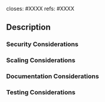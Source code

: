 <!-- < < < < < < < < < < < < < < < < < < < < < < < < < < < < < < < < < ☺
v                               ✰  Thanks for creating a PR! ✰
☺ > > > > > > > > > > > > > > > > > > > > > > > > > > > > > > > > >  -->

<!-- Most PRs should close a specific Issue. All PRs should at least reference one or more Issues. Edit and/or delete the following lines as appropriate (note: you don't need both `refs` and `closes` for the same one): -->

closes: #XXXX
refs: #XXXX

## Description

<!-- Add a description of the changes that this PR introduces and the files that
are the most critical to review.
-->

### Security Considerations

<!-- Does this change introduce new assumptions or dependencies that, if violated, could introduce security vulnerabilities? How does this PR change the boundaries between mutually-suspicious components? What new authorities are introduced by this change, perhaps by new API calls? 
-->

### Scaling Considerations

<!-- Does this change require or encourage significant increase in consumption of CPU cycles, RAM, on-chain storage, message exchanges, or other scarce resources? If so, can that be prevented or mitigated? -->

### Documentation Considerations

<!-- Give our docs folks some hints about what needs to be described to downstream users.

Backwards compatibility: what happens to existing data or deployments when this code is shipped? Do we need to instruct users to do something to upgrade their saved data? If there is no upgrade path possible, how bad will that be for users?

-->

### Testing Considerations

<!-- Every PR should of course come with tests of its own functionality. What additional tests are still needed beyond those unit tests? How does this affect CI, other test automation, or the testnet?
-->
